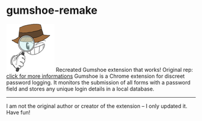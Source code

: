 # gumshoe-remake
[![Logo](logo2.png)]([https://github.com/RETR0originall-Git/gumshoe-remake](https://github.com/RETR0originall-Git/gumshoe-remake/blob/main/logo2.png))
Recreated Gumshoe extension that works! Original rep: [click for more informations](https://github.com/ajar/gumshoe)
Gumshoe is a Chrome extension for discreet password logging. It monitors the submission of all forms with a password field and stores any unique login details in a local database.
_______________________________________________________________________________________
I am not the original author or creator of the extension – I only updated it. Have fun!
